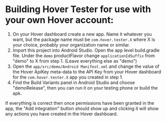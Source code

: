 # Building Hover Tester for use with your own Hover account:

1. On your Hover dashboard create a new app. Name it whatever you want, but the package name must be `com.hover.tester.X` where X is your choice, probably your organization name or similar.
2. Import this project into Android Studio. Open the app level build.gradle file. Under the `demo` productFlavor change `applicationIdSuffix` from "demo" to X from step 1. (Leave everything else as "demo")
3. Open the `app/src/demo/Android Manifest.xml` and change the value of the Hover ApiKey meta-data to the API Key from your Hover dashboard for the `com.hover.tester.X` app you created in step 1.
4. Find the Build Variants panel in Android Studio and choose "demoRelease", then you can run it on your testing phone or build the apk.

If everything is correct then once permissions have been granted in the app, the "Add integration" button should show up and clicking it will show any actions you have created in the Hover dashboard.
